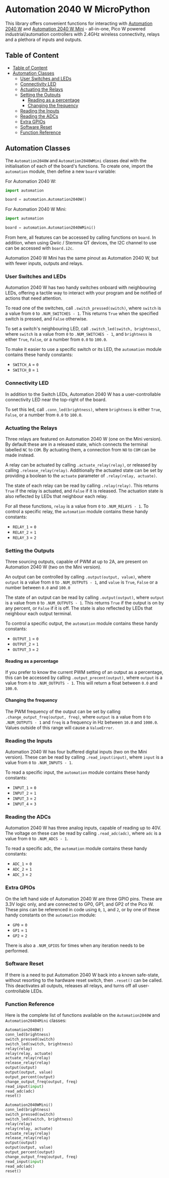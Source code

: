 # Automation 2040 W MicroPython <!-- omit in toc -->

This library offers convenient functions for interacting with [Automation 2040 W](https://shop.pimoroni.com/products/automation-2040-w) and [Automation 2040 W Mini](https://shop.pimoroni.com/products/automation-2040-w-mini) - all-in-one, Pico W powered industrial/automation controllers with 2.4GHz wireless connectivity, relays and a plethora of inputs and outputs.

## Table of Content
- [Table of Content](#table-of-content)
- [Automation Classes](#automation-classes)
  - [User Switches and LEDs](#user-switches-and-leds)
  - [Connectivity LED](#connectivity-led)
  - [Actuating the Relays](#actuating-the-relays)
  - [Setting the Outputs](#setting-the-outputs)
    - [Reading as a percentage](#reading-as-a-percentage)
    - [Changing the frequency](#changing-the-frequency)
  - [Reading the Inputs](#reading-the-inputs)
  - [Reading the ADCs](#reading-the-adcs)
  - [Extra GPIOs](#extra-gpios)
  - [Software Reset](#software-reset)
  - [Function Reference](#function-reference)


## Automation Classes

The `Automation2040W` and `Automation2040WMini` classes deal with the initialisation of each of the board's functions. To create one, import the `automation` module, then define a new `board` variable:

For Automation 2040 W:
```python
import automation

board = automation.Automation2040W()
```

For Automation 2040 W Mini:
```python
import automation

board = automation.Automation2040WMini()
```

From here, all features can be accessed by calling functions on `board`. In addition, when using Qwiic / Stemma QT devices, the I2C channel to use can be accessed with `board.i2c`.

Automation 2040 W Mini has the same pinout as Automation 2040 W, but with fewer inputs, outputs and relays.


### User Switches and LEDs

Automation 2040 W has two handy switches onboard with neighbouring LEDs, offering a tactile way to interact with your program and be notified of actions that need attention.

To read one of the switches, call `.switch_pressed(switch)`, where `switch` is a value from `0` to `.NUM_SWITCHES - 1`. This returns `True` when the specified switch is pressed, and `False` otherwise.

To set a switch's neighbouring LED, call `.switch_led(switch, brightness)`, where `switch` is a value from `0` to `.NUM_SWITCHES - 1`, and `brightness` is either `True`, `False`, or a number from `0.0` to `100.0`.


To make it easier to use a specific switch or its LED, the `automation` module contains these handy constants:
* `SWITCH_A` = `0`
* `SWITCH_B` = `1`


### Connectivity LED

In addition to the Switch LEDs, Automation 2040 W has a user-controllable connectivity LED near the top-right of the board.

To set this led, call `.conn_led(brightness)`, where `brightness` is either `True`, `False`, or a number from `0.0` to `100.0`.


### Actuating the Relays

Three relays are featured on Automation 2040 W (one on the Mini version). By default these are in a released state, which connects the terminal labelled `NC` to `COM`. By actuating them, a connection from `NO` to `COM` can be made instead.

A relay can be actuated by calling `.actuate_relay(relay)`, or released by calling `.release_relay(relay)`. Additionally the actuated state can be set by providing a boolean to the `actuate` parameter of `.relay(relay, actuate)`.

The state of each relay can be read by calling `.relay(relay)`. This returns `True` if the relay is actuated, and `False` if it is released. The actuation state is also reflected by LEDs that neighbour each relay.

For all these functions, `relay` is a value from `0` to `.NUM_RELAYS - 1`. To control a specific relay, the `automation` module contains these handy constants:
* `RELAY_1` = `0`
* `RELAY_2` = `1`
* `RELAY_3` = `2`


### Setting the Outputs

Three sourcing outputs, capable of PWM at up to 2A, are present on Automation 2040 W (two on the Mini version).

An output can be controlled by calling `.output(output, value)`, where `output` is a value from `0` to `.NUM_OUTPUTS - 1`, and `value` is `True`, `False` or a number between `0.0` and `100.0`

The state of an output can be read by calling `.output(output)`, where `output` is a value from `0` to `.NUM_OUTPUTS - 1`. This returns `True` if the output is on by any percent, or `False` if it is off. The state is also reflected by LEDs that neighbour each output terminal.

To control a specific output, the `automation` module contains these handy constants:
* `OUTPUT_1` = `0`
* `OUTPUT_2` = `1`
* `OUTPUT_3` = `2`


#### Reading as a percentage

If you prefer to know the current PWM setting of an output as a percentage, this can be accessed by calling `.output_precent(output)`, where `output` is a value from `0` to `.NUM_OUTPUTS - 1`. This will return a float between `0.0` and `100.0`.


#### Changing the frequency

The PWM frequency of the output can be set by calling `.change_output_freq(output, freq)`, where `output` is a value from `0` to `.NUM_OUTPUTS - 1` and `freq` is a frequency in Hz between `10.0` and `1000.0`. Values outside of this range will cause a `ValueError`.


### Reading the Inputs

Automation 2040 W has four buffered digital inputs (two on the Mini version). These can be read by calling `.read_input(input)`, where `input` is a value from `0` to `.NUM_INPUTS - 1`.

To read a specific input, the `automation` module contains these handy constants:
* `INPUT_1` = `0`
* `INPUT_2` = `1`
* `INPUT_3` = `2`
* `INPUT_4` = `3`


### Reading the ADCs

Automation 2040 W has three analog inputs, capable of reading up to 40V. The voltage on these can be read by calling `.read_adc(adc)`, where `adc` is a value from `0` to `.NUM_ADCS - 1`.

To read a specific adc, the `automation` module contains these handy constants:
* `ADC_1` = `0`
* `ADC_2` = `1`
* `ADC_3` = `2`


### Extra GPIOs

On the left hand side of Automation 2040 W are three GPIO pins. These are 3.3V logic only, and are connected to GP0, GP1, and GP2 of the Pico W. These pins can be referenced in code using `0`, `1`, and `2`, or by one of these handy constants on the `automation` module:
* `GP0` = `0`
* `GP1` = `1`
* `GP2` = `2`

There is also a `.NUM_GPIOS` for times when any iteration needs to be performed.


### Software Reset

If there is a need to put Automation 2040 W back into a known safe-state, without resorting to the hardware reset switch, then `.reset()` can be called. This deactivates all outputs, releases all relays, and turns off all user-controllable LEDs.


### Function Reference

Here is the complete list of functions available on the `Automation2040W` and `Automation20404Mini` classes:

```python
Automation2040W()
conn_led(brightness)
switch_pressed(switch)
switch_led(switch, brightness)
relay(relay)
relay(relay, actuate)
actuate_relay(relay)
release_relay(relay)
output(output)
output(output, value)
output_percent(output)
change_output_freq(output, freq)
read_input(input)
read_adc(adc)
reset()

Automation2040WMini()
conn_led(brightness)
switch_pressed(switch)
switch_led(switch, brightness)
relay(relay)
relay(relay, actuate)
actuate_relay(relay)
release_relay(relay)
output(output)
output(output, value)
output_percent(output)
change_output_freq(output, freq)
read_input(input)
read_adc(adc)
reset()
```
